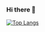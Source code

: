 ### Hi there 👋

[![Top Langs](https://github-readme-stats.vercel.app/api/top-langs/?username=[ThinkCodeStudio]&layout=compact)](https://github.com/anuraghazra/github-readme-stats)

 <!-- steam-box start -->
 <!-- steam-box end -->

<!--
**ThinkCodeStudio/ThinkCodeStudio** is a ✨ _special_ ✨ repository because its `README.md` (this file) appears on your GitHub profile.

Here are some ideas to get you started:

- 🔭 I’m currently working on ...
- 🌱 I’m currently learning ...
- 👯 I’m looking to collaborate on ...
- 🤔 I’m looking for help with ...
- 💬 Ask me about ...
- 📫 How to reach me: ...
- 😄 Pronouns: ...
- ⚡ Fun fact: ...
-->
